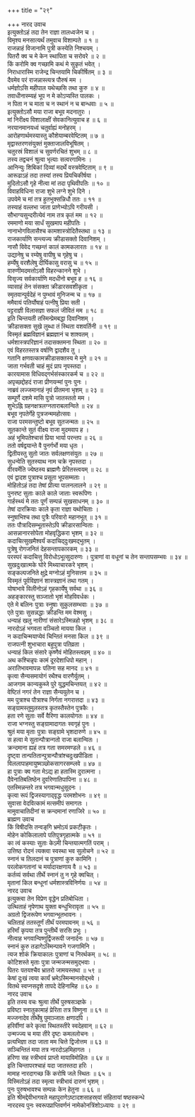 +++
title = "२९"

+++
नारद उवाच  
इत्युक्तोऽहं तदा तेन राज्ञा तालध्वजेन च ।  
विमृश्य मनसात्यर्थं तमुवाच विशाम्पते ॥ १ ॥  
राजन्नाहं विजानामि पुत्री कस्येति निश्चयम् ।  
पितरौ क्व च मे केन स्थापिता च सरोवरे ॥ २ ॥  
किं करोमि क्व गच्छामि कथं मे सुकृतं भवेत् ।  
निराधारास्मि राजेन्द्र चिन्तयामि चिकीर्षितम् ॥ ३ ॥  
दैवमेव परं राजन्नास्त्यत्र पौरुषं मम ।  
धर्मज्ञोऽसि महीपाल यथेच्छसि तथा कुरु ॥ ४ ॥  
तवाधीनास्म्यहं भूप न मे कोऽप्यस्ति पालकः ।  
न पिता न च माता च न स्थानं न च बान्धवाः ॥ ५ ॥  
इत्युक्तोऽसौ मया राजा बभूव मदनातुरः ।  
मां निरीक्ष्य विशालाक्षीं सेवकानित्युवाच ह ॥ ६ ॥  
नरयानमानयध्वं चतुर्वाह्यं मनोहरम् ।  
आरोहणार्थमस्यास्तु कौशेयाम्बरवेष्टितम् ॥ ७ ॥  
मृद्वास्तरणसंयुक्तं मुक्ताजालविभूषितम् ।  
चतुरस्रं विशालं च सुवर्णरचितं शुभम् ॥ ८ ॥  
तस्य तद्वचनं श्रुत्वा भृत्याः सत्वरगामिनः ।  
आनिन्युः शिबिकां दिव्यां मदर्थे वस्त्रवेष्टिताम् ॥ ९ ॥  
आरूढाऽहं तदा तस्यां तस्य प्रियचिकीर्षया ।  
मुदितोऽसौ गृहे नीत्वा मां तदा पृथिवीपतिः ॥ १० ॥  
विवाहविधिना राजा शुभे लग्ने शुभे दिने ।  
उपयेमे च मां तत्र हुतभुक्सन्निधौ ततः ॥ ११ ॥  
तस्याहं वल्लभा जाता प्राणेभ्योऽपि गरीयसी ।  
सौभाग्यसुन्दरीत्येवं नाम तत्र कृतं मम ॥ १२ ॥  
रममाणो मया सार्धं सुखमाप महीपतिः ।  
नानाभोगविलासैश्च कामशास्त्रोदितैस्तथा ॥ १३ ॥  
राजकार्याणि सन्त्यज्य क्रीडासक्तो दिवानिशम् ।  
नासौ विवेद गच्छन्तं कालं कामकलारतः ॥ १४ ॥  
उद्यानेषु च रम्येषु वापीषु च गृहेषु च ।  
हर्म्येषु वरशैलेषु दीर्घिकासु वरासु च ॥ १५ ॥  
वारुणीमदमत्तोऽसौ विहरन्कानने शुभे ।  
विसृज्य सर्वकार्याणि मदधीनो बभूव ह ॥ १६ ॥  
व्यासाहं तेन संसक्ता क्रीडारसवशीकृता ।  
स्मृतवान्पूर्वदेहं न पुम्भावं मुनिजन्म च ॥ १७ ॥  
ममैवायं पतिर्योषाहं पत्नीषु प्रिया सती ।  
पट्टराज्ञी विलासज्ञा सफलं जीवितं मम ॥ १८ ॥  
इति चिन्तयती तस्मिन्प्रेमबद्धा दिवानिशम् ।  
क्रीडासक्ता सुखे लुब्धा तं स्थिता वशवर्तिनी ॥ १९ ॥  
विस्मृतं ब्रह्मविज्ञानं ब्रह्मज्ञानं च शाश्वतम् ।  
धर्मशास्त्रपरिज्ञानं तदासक्तमना स्थिता ॥ २० ॥  
एवं विहरतस्तत्र वर्षाणि द्वादशैव तु ।  
गतानि क्षणवत्कामक्रीडासक्तस्य मे मुने ॥ २१ ॥  
जाता गर्भवती चाहं मुदं प्राप नृपस्तदा ।  
कारयामास विधिवद्‌गर्भसंस्कारकर्म च ॥ २२ ॥  
अपृच्छद्दोहदं राजा प्रीणयन्मां पुनः पुनः ।  
नाब्रवं लज्जमानाहं नृपं प्रीतमना भृशम् ॥ २३ ॥  
सम्पूर्णे दशमे मासि पुत्रो जातस्ततो मम ।  
शुभेऽह्नि ग्रहनक्षत्रलग्नताराबलान्विते ॥ २४ ॥  
बभूव नृपतेर्गेहे पुत्रजन्ममहोत्सवः ।  
राजा परमसन्तुष्टो बभूव सुतजन्मतः ॥ २५ ॥  
सूतकान्ते सुतं वीक्ष्य राजा मुदमवाप ह ।  
अहं भूमिपतेश्चासं प्रिया भार्या परन्तप ॥ २६ ॥  
ततो वर्षद्वयान्ते वै पुनर्गर्भो मया धृतः ।  
द्वितीयस्तु सुतो जातः सर्वलक्षणसंयुतः ॥ २७ ॥  
सुधन्वेति सुतस्याथ नाम चक्रे नृपस्तदा ।  
वीरवर्मेति ज्येष्ठस्य ब्राह्मणैः प्रेरितस्त्वयम् ॥ २८ ॥  
एवं द्वादश पुत्राश्च प्रसूता भूपसम्मताः ।  
मोहितोऽहं तदा तेषां प्रीत्या पालनलालने ॥ २९ ॥  
पुनरष्ट सुताः काले काले जाताः स्वरूपिणः ।  
गार्हस्थ्यं मे ततः पूर्णं सम्पन्नं सुखसाधनम् ॥ ३० ॥  
तेषां दारक्रियाः काले कृता राज्ञा यथोचिताः ।  
स्नुषाभिश्च तथा पुत्रैः परिवारो महानभूत् ॥ ३१ ॥  
ततः पौत्रादिसम्भूतास्तेऽपि क्रीडारसान्विताः ।  
आसन्नानारसोपेता मोहवृद्धिकरा भृशम् ॥ ३२ ॥  
कदाचित्सुखमैश्वर्यं कदाचिद्‌दुःखमद्‌भुतम् ।  
पुत्रेषु रोगजनितं देहसन्तापकारकम् ॥ ३३ ॥  
परस्परं कदाचित्तु विरोधोऽभूत्सुदारुणः ।
पुत्राणां वा वधूनां च तेन सन्तापसम्भवः ॥ ३४ ॥  
सुखदुःखात्मके घोरे मिथ्याचारकरे भृशम् ।  
सङ्कल्पजनिते क्षुद्रे मग्नोऽहं मुनिसत्तम ॥ ३५ ॥  
विस्मृतं पूर्वविज्ञानं शास्त्रज्ञानं तथा गतम् ।  
योषाभावे विलीनोऽहं गृहकार्येषु सर्वथा ॥ ३६ ॥  
अहङ्कारस्तु सञ्जातो भृशं मोहविवर्धकः ।  
एते मे बलिनः पुत्राः स्नुषाः सुकुलसम्भवाः ॥ ३७ ॥  
एते पुत्राः सुसन्नद्धाः क्रीडन्ति मम वेश्मसु ।  
धन्याहं खलु नारीणां संसारेऽस्मिन्नहो भृशम् ॥ ३८ ॥  
नारदोऽहं भगवता वञ्चितो मायया किल ।  
न कदाचिन्मयाप्येवं चिन्तितं मनसा किल ॥ ३९ ॥  
राजपत्नी शुभाचारा बहुपुत्रा पतिव्रता ।  
धन्याहं किल संसारे कृष्णैवं मोहितस्त्वहम् ॥ ४० ॥  
अथ कश्चिन्नृपः कामं दूरदेशाधिपो महान् ।  
अरातिभावमापन्नः पतिना सह मानद ॥ ४१ ॥  
कृत्वा सैन्यसमायोगं रथैश्च वारणैर्युतम् ।  
आजगाम कान्यकुब्जे पुरे युद्धमचिन्तयत् ॥ ४२ ॥  
वेष्टितं नगरं तेन राज्ञा सैन्ययुतेन च ।  
मम पुत्राश्च पौत्राश्च निर्गता नगरात्तदा ॥ ४३ ॥  
सङ्ग्रामस्तुमुलस्तत्र कृतस्तैस्तेन पुत्रकैः ।  
हता रणे सुताः सर्वे वैरिणा कालयोगतः ॥ ४४ ॥  
राजा भग्नस्तु सङ्ग्रामादागतः स्वगृहं पुनः ।  
श्रुतं मया मृताः पुत्राः सङ्ग्रामे भृशदारुणे ॥ ४५ ॥  
स हत्वा मे सुतान्पौत्रान्गतो राजा बलान्वितः ।  
क्रन्दमाना ह्यहं तत्र गता समरमण्डले ॥ ४६ ॥  
दृष्ट्वा तान्पतितान्पुत्रान्पौत्रांश्चदुःखपीडिता ।  
विललापाहमायुष्मञ्छोकसागरसम्प्लवे ॥ ४७ ॥  
हा पुत्राः क्व गता मेऽद्य हा हतास्मि दुरात्मना ।  
दैवेनातिबलिष्ठेन दुर्वारेणातिपापिना ॥ ४८ ॥  
एतस्मिन्नन्तरे तत्र भगवान्मधुसूदनः ।  
कृत्वा रूपं द्विजस्यागाद्‌वृद्धः परमशोभनः ॥ ४९ ॥  
सुवासा वेदवित्कामं मत्समीपं समागतः ।  
मामुवाचातिदीनां स क्रन्दमानां रणाजिरे ॥ ५० ॥  
ब्राह्मण उवाच  
किं विषीदसि तन्वङ्‌गि भ्रमोऽयं प्रकटीकृतः ।  
मोहेन कोकिलालापे पतिपुत्रगृहात्मके ॥ ५१ ॥  
का त्वं कस्याः सुताः केऽमी चिन्तयात्मगतिं पराम् ।  
उत्तिष्ठ रोदनं त्यक्त्वा स्वस्था भव सुलोचने ॥ ५२ ॥  
स्नानं च तिलदानं च पुत्राणां कुरु कामिनि ।  
परलोकगतानां च मर्यादारक्षणाय वै ॥ ५३ ॥  
कर्तव्यं सर्वथा तीर्थे स्नानं तु न गृहे क्वचित् ।  
मृतानां किल बन्धूनां धर्मशास्त्रविनिर्णयः ॥ ५४ ॥  
नारद उवाच  
इत्युक्त्वा तेन विप्रेण वृद्धेन प्रतिबोधिता ।  
उत्थिताहं नृपेणाथ युक्ता बन्धुभिरावृता ॥ ५५ ॥  
अग्रतो द्विजरूपेण भगवान्भूतभावनः ।  
चलिताहं ततस्तूर्णं तीर्थं परमपावनम् ॥ ५६ ॥  
हरिर्मां कृपया तत्र पुन्तीर्थे सरसि प्रभुः ।  
नीत्वाह भगवान्विष्णुर्द्विजरूपी जनार्दनः ॥ ५७ ॥  
स्नानं कुरु तडागेऽस्मिन्पावने गजगामिनि ।  
त्यज शोकं क्रियाकालः पुत्राणां च निरर्थकम् ॥ ५८ ॥  
कोटिशस्ते मृताः पुत्रा जन्मजन्मसमुद्‌भवाः ।  
पितरः पतयश्चैव भ्रातरो जामयस्तथा ॥ ५९ ॥  
केषां दुःखं त्वया कार्यं भ्रमेऽस्मिन्मानसोद्‌भवे ।  
वितथे स्वप्नसदृशे तापदे देहिनामिह ॥ ६० ॥  
नारद उवाच  
इति तस्य वचः श्रुत्वा तीर्थे पुरुषसञ्ज्ञके ।  
प्रविष्टा स्नातुकामाहं प्रेरिता तत्र विष्णुना ॥ ६१ ॥  
मज्जनादेव तीर्थेषु पुमाञ्जातः क्षणादपि ।  
हरिर्वीणां करे कृत्वा स्थितस्तीरे स्वदेहवान् ॥ ६२ ॥  
उन्मज्ज्य च मया तीरे दृष्टः कमललोचनः ।  
प्रत्यभिज्ञा तदा जाता मम चित्ते द्विजोत्तम ॥ ६३ ॥  
सञ्चिन्तितं मया तत्र नारदोऽहमिहागतः ।  
हरिणा सह स्त्रीभावं प्राप्तो मायाविमोहितः ॥ ६४ ॥  
इति चिन्तापरश्चाहं यदा जातस्तदा हरिः ।  
मामाह नारदागच्छ किं करोषि जले स्थितः ॥ ६५ ॥  
विस्मितोऽहं तदा स्मृत्वा स्त्रीभावं दारुणं भृशम् ।  
पुनः पुरुषभावश्च सम्पन्नः केन हेतुना ॥ ६६ ॥  
इति श्रीमद्देवीभागवते महापुराणेऽष्टादशसाहस्र्यां संहितायां षष्ठस्कन्धे  
नारदस्य पुनः स्वरूपप्राप्तिवर्णनं नामेकोनत्रिंशोऽध्यायः ॥ २९ ॥
